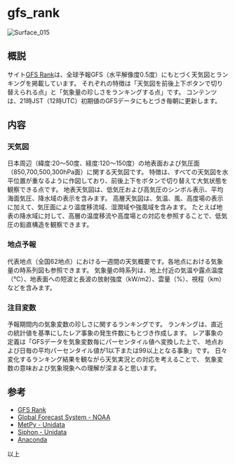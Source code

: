 # gfs_rank

![Surface_015](https://tenki.cf/gfs/chart/Surface_HILO_Symbol_015.png)


## 概説
サイト[GFS Rank](http://tenki.cf/gfs/)は、全球予報GFS（水平解像度0.5度）にもとづく天気図とランキングを掲載しています。 それぞれの特徴は「天気図を前後上下ボタンで切り替えられる点」と「気象量の珍しさをランキングする点」です。 コンテンツは、21時JST（12時UTC）初期値のGFSデータにもとづき毎朝に更新します。 


## 内容
### 天気図
日本周辺（緯度:20〜50度、経度:120〜150度）の地表面および気圧面（850,700,500,300hPa面）に関する天気図です。 特徴は、すべての天気図を水平位置が重なるように作図しており、前後上下をボタンで切り替えて大気状態を観察できる点です。 地表天気図は、低気圧および高気圧のシンボル表示、平均海面気圧、降水域の表示を含みます。 高層天気図は、気温、風、高度場の表示に加えて、気圧面により温度移流域、湿潤域や強風域を含みます。 たとえば地表の降水域に対して、高層の温度移流や高度場との対応を参照することで、低気圧の鉛直構造を観察できます。


### 地点予報
代表地点（全国62地点）における一週間の天気概要です。各地点における気象量の時系列図も参照できます。 気象量の時系列は、地上付近の気温や露点温度（℃）、地表面への短波と長波の放射強度（kW/m2）、雲量（%）、視程（km）などを含みます。


### 注目変数
予報期間内の気象変数の珍しさに関するランキングです。 ランキングは、直近の統計値を基準にしたレア事象の発生件数にもとづき作成します。 レア事象の定義は「GFSデータを気象変数毎にパーセンタイル値へ変換した上で、 地点および日毎の平均パーセンタイル値が1以下または99以上となる事象」です。 日々変化するランキング結果を観ながら天気実況との対応を考えることで、 気象変数の意味および気象現象への理解が深まると思います。


## 参考
- [GFS Rank](http://tenki.cf/gfs/)
- [Global Forecast System - NOAA](https://data.nodc.noaa.gov/cgi-bin/iso?id=gov.noaa.ncdc:C00634)
- [MetPy - Unidata](https://unidata.github.io/MetPy/latest/index.html)
- [Siphon - Unidata](https://unidata.github.io/siphon/latest/index.html)
- [Anaconda](https://www.anaconda.com/products/individual)

以上
